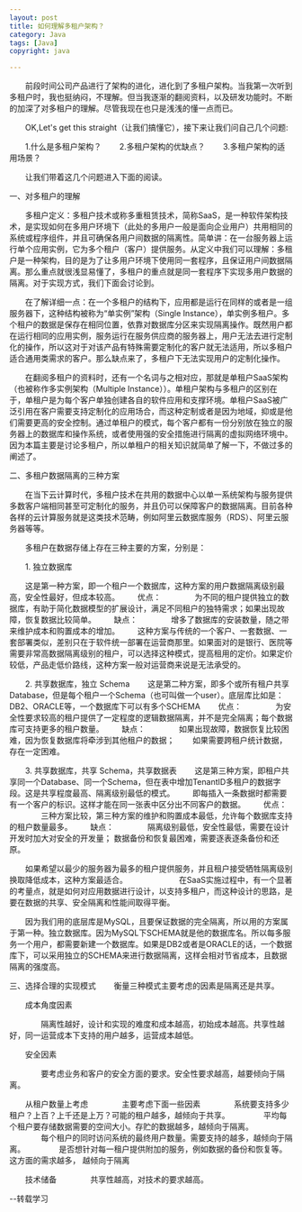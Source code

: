 ```yaml
---
layout: post
title: 如何理解多租户架构？
category: Java
tags: [Java]
copyright: java

---
```


　　前段时间公司产品进行了架构的进化，进化到了多租户架构。当我第一次听到多租户时，我也挺纳闷，不理解。但当我逐渐的翻阅资料，以及研发功能时。不断的加深了对多租户的理解。尽管我现在也只是浅浅的懂一点而已。

　　OK,Let's get this straight（让我们搞懂它），接下来让我们问自己几个问题:

　　1.什么是多租户架构？
　　2.多租户架构的优缺点？
　　3.多租户架构的适用场景？

　　让我们带着这几个问题进入下面的阅读。

一、对多租户的理解

　　多租户定义：多租户技术或称多重租赁技术，简称SaaS，是一种软件架构技术，是实现如何在多用户环境下（此处的多用户一般是面向企业用户）共用相同的系统或程序组件，并且可确保各用户间数据的隔离性。简单讲：在一台服务器上运行单个应用实例，它为多个租户（客户）提供服务。从定义中我们可以理解：多租户是一种架构，目的是为了让多用户环境下使用同一套程序，且保证用户间数据隔离。那么重点就很浅显易懂了，多租户的重点就是同一套程序下实现多用户数据的隔离。对于实现方式，我们下面会讨论到。

　　在了解详细一点：在一个多租户的结构下，应用都是运行在同样的或者是一组服务器下，这种结构被称为“单实例”架构（Single Instance），单实例多租户。多个租户的数据是保存在相同位置，依靠对数据库分区来实现隔离操作。既然用户都在运行相同的应用实例，服务运行在服务供应商的服务器上，用户无法去进行定制化的操作，所以这对于对该产品有特殊需要定制化的客户就无法适用，所以多租户适合通用类需求的客户。那么缺点来了，多租户下无法实现用户的定制化操作。

　　在翻阅多租户的资料时，还有一个名词与之相对应，那就是单租户SaaS架构（也被称作多实例架构（Multiple Instance））。单租户架构与多租户的区别在于，单租户是为每个客户单独创建各自的软件应用和支撑环境。单租户SaaS被广泛引用在客户需要支持定制化的应用场合，而这种定制或者是因为地域，抑或是他们需要更高的安全控制。通过单租户的模式，每个客户都有一份分别放在独立的服务器上的数据库和操作系统，或者使用强的安全措施进行隔离的虚拟网络环境中。因为本篇主要是讨论多租户，所以单租户的相关知识就简单了解一下，不做过多的阐述了。

二、多租户数据隔离的三种方案

　　在当下云计算时代，多租户技术在共用的数据中心以单一系统架构与服务提供多数客户端相同甚至可定制化的服务，并且仍可以保障客户的数据隔离。目前各种各样的云计算服务就是这类技术范畴，例如阿里云数据库服务（RDS）、阿里云服务器等等。

　　多租户在数据存储上存在三种主要的方案，分别是：

　　1. 独立数据库

　　这是第一种方案，即一个租户一个数据库，这种方案的用户数据隔离级别最高，安全性最好，但成本较高。 
　　优点： 
　　　　为不同的租户提供独立的数据库，有助于简化数据模型的扩展设计，满足不同租户的独特需求；如果出现故障，恢复数据比较简单。 
　　缺点： 
　　　　增多了数据库的安装数量，随之带来维护成本和购置成本的增加。 
　　这种方案与传统的一个客户、一套数据、一套部署类似，差别只在于软件统一部署在运营商那里。如果面对的是银行、医院等需要非常高数据隔离级别的租户，可以选择这种模式，提高租用的定价。如果定价较低，产品走低价路线，这种方案一般对运营商来说是无法承受的。

　　2. 共享数据库，独立 Schema 
　　这是第二种方案，即多个或所有租户共享Database，但是每个租户一个Schema（也可叫做一个user）。底层库比如是：DB2、ORACLE等，一个数据库下可以有多个SCHEMA
　　优点： 
　　　　为安全性要求较高的租户提供了一定程度的逻辑数据隔离，并不是完全隔离；每个数据库可支持更多的租户数量。
　　缺点： 
　　　　如果出现故障，数据恢复比较困难，因为恢复数据库将牵涉到其他租户的数据； 
　　如果需要跨租户统计数据，存在一定困难。

　　3. 共享数据库，共享 Schema，共享数据表
　　这是第三种方案，即租户共享同一个Database、同一个Schema，但在表中增加TenantID多租户的数据字段。这是共享程度最高、隔离级别最低的模式。
　　即每插入一条数据时都需要有一个客户的标识。这样才能在同一张表中区分出不同客户的数据。
　　优点： 
　　　　三种方案比较，第三种方案的维护和购置成本最低，允许每个数据库支持的租户数量最多。 
　　缺点： 
　　　　隔离级别最低，安全性最低，需要在设计开发时加大对安全的开发量； 数据备份和恢复最困难，需要逐表逐条备份和还原。

　　如果希望以最少的服务器为最多的租户提供服务，并且租户接受牺牲隔离级别换取降低成本，这种方案最适合。 
　　　　
　　在SaaS实施过程中，有一个显著的考量点，就是如何对应用数据进行设计，以支持多租户，而这种设计的思路，是要在数据的共享、安全隔离和性能间取得平衡。

　　因为我们用的底层库是MySQL，且要保证数据的完全隔离，所以用的方案属于第一种。独立数据库。因为MySQL下SCHEMA就是他的数据库名。所以每多服务一个用户，都需要新建一个数据库。如果是DB2或者是ORACLE的话，一个数据库下，可以采用独立的SCHEMA来进行数据隔离，这样会相对节省成本，且数据隔离的强度高。

三、选择合理的实现模式 
　　衡量三种模式主要考虑的因素是隔离还是共享。

　　成本角度因素 

　　　　隔离性越好，设计和实现的难度和成本越高，初始成本越高。共享性越好，同一运营成本下支持的用户越多，运营成本越低。

　　安全因素 

　　　　要考虑业务和客户的安全方面的要求。安全性要求越高，越要倾向于隔离。

　　从租户数量上考虑
　　　　主要考虑下面一些因素 
　　　　系统要支持多少租户？上百？上千还是上万？可能的租户越多，越倾向于共享。 
　　　　平均每个租户要存储数据需要的空间大小。存贮的数据越多，越倾向于隔离。 
　　　　每个租户的同时访问系统的最终用户数量。需要支持的越多，越倾向于隔离。 
　　　　是否想针对每一租户提供附加的服务，例如数据的备份和恢复等。这方面的需求越多， 越倾向于隔离

　　技术储备 
　　　　共享性越高，对技术的要求越高。

--转载学习